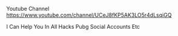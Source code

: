 Youtube Channel
https://www.youtube.com/channel/UCeJ8fKP5AK3LO5r4dLsqiGQ

I Can Help You In All Hacks 
Pubg
Social Accounts
Etc
